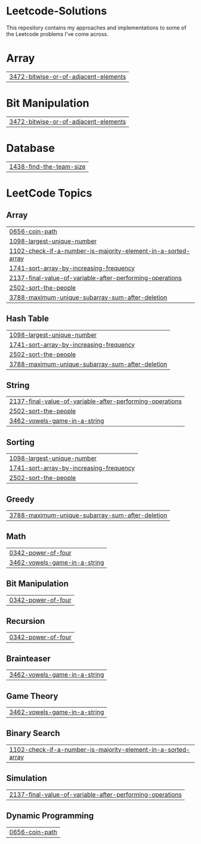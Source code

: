 # Leetcode-Solutions

This repository contains my approaches and implementations to some of the Leetcode problems I've come across.


# Array
|  |
| ------- |
| [3472-bitwise-or-of-adjacent-elements](https://github.com/nishanth37/Leetcode-Solutions/tree/master/3472-bitwise-or-of-adjacent-elements) |
# Bit Manipulation
|  |
| ------- |
| [3472-bitwise-or-of-adjacent-elements](https://github.com/nishanth37/Leetcode-Solutions/tree/master/3472-bitwise-or-of-adjacent-elements) |
# Database
|  |
| ------- |
| [1438-find-the-team-size](https://github.com/nishanth37/Leetcode-Solutions/tree/master/1438-find-the-team-size) |
<!---LeetCode Topics Start-->
# LeetCode Topics
## Array
|  |
| ------- |
| [0656-coin-path](https://github.com/nishanth37/Leetcode-Solutions/tree/master/0656-coin-path) |
| [1098-largest-unique-number](https://github.com/nishanth37/Leetcode-Solutions/tree/master/1098-largest-unique-number) |
| [1102-check-if-a-number-is-majority-element-in-a-sorted-array](https://github.com/nishanth37/Leetcode-Solutions/tree/master/1102-check-if-a-number-is-majority-element-in-a-sorted-array) |
| [1741-sort-array-by-increasing-frequency](https://github.com/nishanth37/Leetcode-Solutions/tree/master/1741-sort-array-by-increasing-frequency) |
| [2137-final-value-of-variable-after-performing-operations](https://github.com/nishanth37/Leetcode-Solutions/tree/master/2137-final-value-of-variable-after-performing-operations) |
| [2502-sort-the-people](https://github.com/nishanth37/Leetcode-Solutions/tree/master/2502-sort-the-people) |
| [3788-maximum-unique-subarray-sum-after-deletion](https://github.com/nishanth37/Leetcode-Solutions/tree/master/3788-maximum-unique-subarray-sum-after-deletion) |
## Hash Table
|  |
| ------- |
| [1098-largest-unique-number](https://github.com/nishanth37/Leetcode-Solutions/tree/master/1098-largest-unique-number) |
| [1741-sort-array-by-increasing-frequency](https://github.com/nishanth37/Leetcode-Solutions/tree/master/1741-sort-array-by-increasing-frequency) |
| [2502-sort-the-people](https://github.com/nishanth37/Leetcode-Solutions/tree/master/2502-sort-the-people) |
| [3788-maximum-unique-subarray-sum-after-deletion](https://github.com/nishanth37/Leetcode-Solutions/tree/master/3788-maximum-unique-subarray-sum-after-deletion) |
## String
|  |
| ------- |
| [2137-final-value-of-variable-after-performing-operations](https://github.com/nishanth37/Leetcode-Solutions/tree/master/2137-final-value-of-variable-after-performing-operations) |
| [2502-sort-the-people](https://github.com/nishanth37/Leetcode-Solutions/tree/master/2502-sort-the-people) |
| [3462-vowels-game-in-a-string](https://github.com/nishanth37/Leetcode-Solutions/tree/master/3462-vowels-game-in-a-string) |
## Sorting
|  |
| ------- |
| [1098-largest-unique-number](https://github.com/nishanth37/Leetcode-Solutions/tree/master/1098-largest-unique-number) |
| [1741-sort-array-by-increasing-frequency](https://github.com/nishanth37/Leetcode-Solutions/tree/master/1741-sort-array-by-increasing-frequency) |
| [2502-sort-the-people](https://github.com/nishanth37/Leetcode-Solutions/tree/master/2502-sort-the-people) |
## Greedy
|  |
| ------- |
| [3788-maximum-unique-subarray-sum-after-deletion](https://github.com/nishanth37/Leetcode-Solutions/tree/master/3788-maximum-unique-subarray-sum-after-deletion) |
## Math
|  |
| ------- |
| [0342-power-of-four](https://github.com/nishanth37/Leetcode-Solutions/tree/master/0342-power-of-four) |
| [3462-vowels-game-in-a-string](https://github.com/nishanth37/Leetcode-Solutions/tree/master/3462-vowels-game-in-a-string) |
## Bit Manipulation
|  |
| ------- |
| [0342-power-of-four](https://github.com/nishanth37/Leetcode-Solutions/tree/master/0342-power-of-four) |
## Recursion
|  |
| ------- |
| [0342-power-of-four](https://github.com/nishanth37/Leetcode-Solutions/tree/master/0342-power-of-four) |
## Brainteaser
|  |
| ------- |
| [3462-vowels-game-in-a-string](https://github.com/nishanth37/Leetcode-Solutions/tree/master/3462-vowels-game-in-a-string) |
## Game Theory
|  |
| ------- |
| [3462-vowels-game-in-a-string](https://github.com/nishanth37/Leetcode-Solutions/tree/master/3462-vowels-game-in-a-string) |
## Binary Search
|  |
| ------- |
| [1102-check-if-a-number-is-majority-element-in-a-sorted-array](https://github.com/nishanth37/Leetcode-Solutions/tree/master/1102-check-if-a-number-is-majority-element-in-a-sorted-array) |
## Simulation
|  |
| ------- |
| [2137-final-value-of-variable-after-performing-operations](https://github.com/nishanth37/Leetcode-Solutions/tree/master/2137-final-value-of-variable-after-performing-operations) |
## Dynamic Programming
|  |
| ------- |
| [0656-coin-path](https://github.com/nishanth37/Leetcode-Solutions/tree/master/0656-coin-path) |
<!---LeetCode Topics End-->